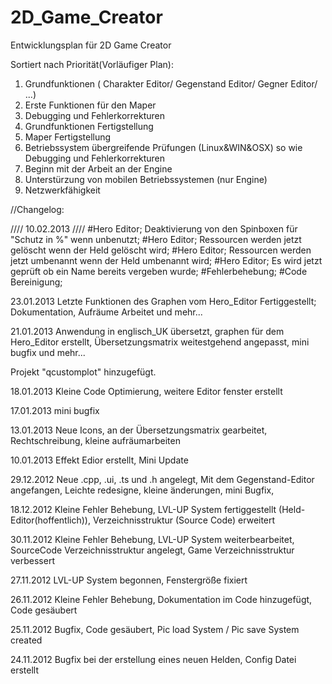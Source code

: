 2D_Game_Creator
=============

Entwicklungsplan für 2D Game Creator

Sortiert nach Priorität(Vorläufiger Plan):

1. Grundfunktionen ( Charakter Editor/ Gegenstand Editor/ Gegner Editor/ ...) 
2. Erste Funktionen für den Maper
3. Debugging und Fehlerkorrekturen 
4. Grundfunktionen Fertigstellung 
5. Maper Fertigstellung
6. Betriebssystem übergreifende Prüfungen (Linux&WIN&OSX) so wie Debugging und Fehlerkorrekturen 
7. Beginn mit der Arbeit an der Engine
8. Unterstürzung von mobilen Betriebssystemen (nur Engine)
9. Netzwerkfähigkeit
 

//Changelog:

//// 10.02.2013 ////
#Hero Editor; Deaktivierung von den Spinboxen für "Schutz in %" wenn unbenutzt;
#Hero Editor; Ressourcen werden jetzt gelöscht wenn der Held gelöscht wird;
#Hero Editor; Ressourcen werden jetzt umbenannt wenn der Held umbenannt wird;
#Hero Editor; Es wird jetzt geprüft ob ein Name bereits vergeben wurde;
#Fehlerbehebung;
#Code Bereinigung;

23.01.2013
Letzte Funktionen des Graphen vom Hero_Editor Fertiggestellt;
Dokumentation, Aufräume Arbeitet und mehr...

21.01.2013
Anwendung in englisch_UK übersetzt,
graphen für dem Hero_Editor erstellt,
Übersetzungsmatrix weitestgehend angepasst,
mini bugfix und mehr...

Projekt "qcustomplot" hinzugefügt.

18.01.2013
Kleine Code Optimierung, 
weitere Editor fenster erstellt

17.01.2013
mini bugfix

13.01.2013
Neue Icons, 
an der Übersetzungsmatrix gearbeitet,
Rechtschreibung,
kleine aufräumarbeiten

10.01.2013
Effekt Edior erstellt,
Mini Update

29.12.2012
Neue .cpp, .ui, .ts und .h angelegt, 
Mit dem Gegenstand-Editor angefangen,
Leichte redesigne,
kleine änderungen,
mini Bugfix,

18.12.2012
Kleine Fehler Behebung,
LVL-UP System fertiggestellt (Held-Editor(hoffentlich)),
Verzeichnisstruktur (Source Code) erweitert

30.11.2012
Kleine Fehler Behebung,
LVL-UP System weiterbearbeitet,
SourceCode Verzeichnisstruktur angelegt,
Game Verzeichnisstruktur verbessert

27.11.2012
LVL-UP System begonnen,
Fenstergröße fixiert

26.11.2012
Kleine Fehler Behebung,
Dokumentation im Code hinzugefügt,
Code gesäubert

25.11.2012
Bugfix,
Code gesäubert,
Pic load System / Pic save System created

24.11.2012
Bugfix bei der erstellung eines neuen Helden,
Config Datei erstellt
